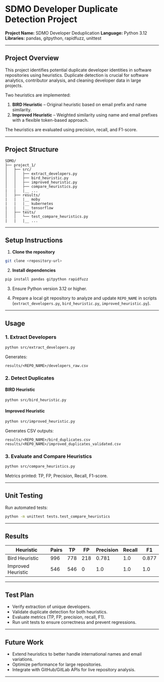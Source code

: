 # SDMO Developer Duplicate Detection Project

**Project Name:** SDMO Developer Deduplication
**Language:** Python 3.12
**Libraries:** pandas, gitpython, rapidfuzz, unittest

---

## Project Overview

This project identifies potential duplicate developer identities in software repositories using heuristics. Duplicate detection is crucial for software analytics, contributor analysis, and cleaning developer data in large projects.

Two heuristics are implemented:

1. **BIRD Heuristic** – Original heuristic based on email prefix and name similarity.
2. **Improved Heuristic** – Weighted similarity using name and email prefixes with a flexible token-based approach.

The heuristics are evaluated using precision, recall, and F1-score.

---

## Project Structure

```
SDMO/
├── project_1/
│   ├── src/
│   │   ├── extract_developers.py       
│   │   ├── bird_heuristic.py           
│   │   ├── improved_heuristic.py       
│   │   ├── compare_heuristics.py
|   |   |__ ...   
│   ├── results/
|   |   |__ moby
|   |   |__ kubernetes
|   |   |__ tensorflow                 
│   ├── tests/
│   │   └── test_compare_heuristics.py
|   |   |__ ...
```

---

## Setup Instructions

1. **Clone the repository**

```bash
git clone <repository-url>
```

2. **Install dependencies**

```bash
pip install pandas gitpython rapidfuzz
```

3. Ensure Python version 3.12 or higher.

4. Prepare a local git repository to analyze and update `REPO_NAME` in scripts (`extract_developers.py`, `bird_heuristic.py`, `improved_heuristic.py`).

---

## Usage

### 1. Extract Developers

```bash
python src/extract_developers.py
```

Generates:

```
results/<REPO_NAME>/developers_raw.csv
```

### 2. Detect Duplicates

#### BIRD Heuristic

```bash
python src/bird_heuristic.py
```

#### Improved Heuristic

```bash
python src/improved_heuristic.py
```

Generates CSV outputs:

```
results/<REPO_NAME>/bird_duplicates.csv
results/<REPO_NAME>/improved_duplicates_validated.csv
```

### 3. Evaluate and Compare Heuristics

```bash
python src/compare_heuristics.py
```

Metrics printed: TP, FP, Precision, Recall, F1-score.

---

## Unit Testing

Run automated tests:

```bash
python -m unittest tests.test_compare_heuristics
```

---

## Results

| Heuristic          | Pairs | TP  | FP  | Precision | Recall | F1    |
| ------------------ | ----- | --- | --- | --------- | ------ | ----- |
| Bird Heuristic     | 996   | 778 | 218 | 0.781     | 1.0    | 0.877 |
| Improved Heuristic | 546   | 546 | 0   | 1.0       | 1.0    | 1.0   |

---

## Test Plan

* Verify extraction of unique developers.
* Validate duplicate detection for both heuristics.
* Evaluate metrics (TP, FP, precision, recall, F1).
* Run unit tests to ensure correctness and prevent regressions.

---

## Future Work

* Extend heuristics to better handle international names and email variations.
* Optimize performance for large repositories.
* Integrate with GitHub/GitLab APIs for live repository analysis.

---

